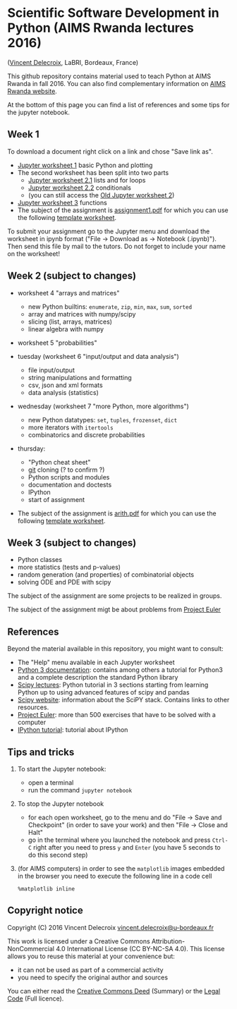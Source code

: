 Scientific Software Development in Python (AIMS Rwanda lectures 2016)
=====================================================================
([Vincent Delecroix](http://www.labri.fr/perso/vdelecro/), LaBRI, Bordeaux, France)

This github repository contains material used to teach Python
at AIMS Rwanda in fall 2016. You can also find complementary information on
[AIMS Rwanda website](https://sites.google.com/a/aims.ac.rw/academic/scientific-software-development-in-python).

At the bottom of this page you can find a list of references and some tips
for the jupyter notebook.

Week 1
------

To download a document right click on a link and chose "Save link as".

- [Jupyter worksheet 1](https://raw.githubusercontent.com/videlec/aims-python-rwanda-2016/master/worksheets/worksheet1.ipynb) basic Python and plotting
- The second worksheet has been split into two parts
    - [Jupyter worksheet 2.1](https://raw.githubusercontent.com/videlec/aims-python-rwanda-2016/master/worksheets/worksheet2.1.ipynb) lists and for loops
    - [Jupyter worksheet 2.2](https://raw.githubusercontent.com/videlec/aims-python-rwanda-2016/master/worksheets/worksheet2.2.ipynb) conditionals
    - (you can still access the [Old Jupyter worksheet 2](https://raw.githubusercontent.com/videlec/aims-python-rwanda-2016/master/worksheets/worksheet2.ipynb))
- [Jupyter worksheet 3](https://raw.githubusercontent.com/videlec/aims-python-rwanda-2016/master/worksheets/worksheet3.ipynb) functions
- The subject of the assignment is [assignment1.pdf](https://github.com/videlec/aims-python-rwanda-2016/raw/master/assignment/assignment1.pdf) for which you can use the following [template worksheet](https://raw.githubusercontent.com/videlec/aims-python-rwanda-2016/master/assignment/arith.ipynb).

To submit your assignment go to the Jupyter menu and download the
worksheet in ipynb format ("File -> Download as -> Notebook (.ipynb)"). Then
send this file by mail to the tutors. Do not forget to include your name
on the worksheet!

Week 2 (subject to changes)
---------------------------

- worksheet 4 "arrays and matrices"
   - new Python builtins: `enumerate`, `zip`, `min`, `max`, `sum`, `sorted`
   - array and matrices with numpy/scipy
   - slicing (list, arrays, matrices)
   - linear algebra with numpy
- worksheet 5 "probabilities"

- tuesday (worksheet 6 "input/output and data analysis")
   - file input/output
   - string manipulations and formatting
   - csv, json and xml formats
   - data analysis (statistics)
- wednesday (worksheet 7 "more Python, more algorithms")
   - new Python datatypes: `set`, `tuples`, `frozenset`, `dict`
   - more iterators with `itertools`
   - combinatorics and discrete probabilities
- thursday:
   - "Python cheat sheet"
   - [git](https://git-scm.com/book/en) cloning (? to confirm ?)
   - Python scripts and modules
   - documentation and doctests
   - IPython
   - start of assignment

- The subject of the assignment is [arith.pdf](https://github.com/videlec/aims-python-rwanda-2016/raw/master/assignment/arith.pdf) for which you can use the following [template worksheet](https://raw.githubusercontent.com/videlec/aims-python-rwanda-2016/master/assignment/arith.ipynb).


Week 3 (subject to changes)
---------------------------

- Python classes
- more statistics (tests and p-values)
- random generation (and properties) of combinatorial objects
- solving ODE and PDE with scipy

The subject of the assignment are some projects to be realized in groups.

The subject of the assignment migt be about problems from [Project Euler](https://projecteuler.net)


References
----------

Beyond the material available in this repository, you might want to consult:

- The "Help" menu available in each Jupyter worksheet
- [Python 3 documentation](https://docs.python.org/3/): contains among others a tutorial for Python3 and a complete description the standard Python library
- [Scipy lectures](http://www.scipy-lectures.org/): Python tutorial in 3 sections starting from learning Python up to using advanced features of scipy and pandas
- [Scipy website](http://scipy.org/): information about the SciPY stack. Contains links to other resources.
- [Project Euler](https://projecteuler.net/): more than 500 exercises that have to be solved with a computer
- [IPython tutorial](https://ipython.org/ipython-doc/3/interactive/tutorial.html): tutorial about IPython

Tips and tricks
---------------

1. To start the Jupyter notebook:

   - open a terminal
   - run the command `jupyter notebook`

2. To stop the Jupyter notebook

   - for each open worksheet, go to the menu and do "File -> Save and Checkpoint"
     (in order to save your work) and then "File -> Close and Halt"
   - go in the terminal where you launched the notebook and press `Ctrl-C` right
     after you need to press `y` and `Enter` (you have 5 seconds to do this
     second step)

3. (for AIMS computers) in order to see the `matplotlib` images
   embedded in the browser you need to execute the following line in a code cell

       %matplotlib inline

Copyright notice
----------------
Copyright (C) 2016 Vincent Delecroix <vincent.delecroix@u-bordeaux.fr>

This work is licensed under a Creative Commons Attribution-NonCommercial 4.0
International License (CC BY-NC-SA 4.0). This license allows you to reuse this
material at your convenience but:
 - it can not be used as part of a commercial activity
 - you need to specify the original author and sources

You can either read the
[Creative Commons Deed](https://creativecommons.org/licenses/by-nc-sa/4.0/)
(Summary) or the [Legal Code](https://creativecommons.org/licenses/by-nc-sa/4.0/legalcode)
(Full licence).
